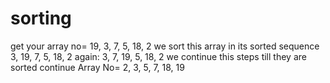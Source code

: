 # sorting
 get your array no= 19, 3, 7, 5, 18, 2
 we sort this array in its sorted sequence
 3, 19, 7, 5, 18, 2
 again: 3, 7, 19, 5, 18, 2
 we continue this steps till they are sorted
 continue 
 Array No= 2, 3, 5, 7, 18, 19 
